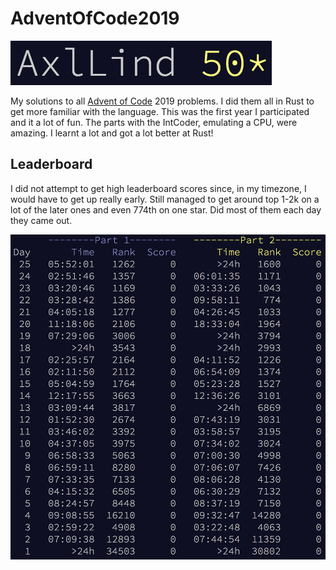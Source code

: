 # AdventOfCode2019
![all stars](./screenshots/all_stars.png)

My solutions to all [Advent of Code](https://adventofcode.com/2019) 2019 problems. I did them all in Rust to get more familiar with the language. This was the first year I participated and it a lot of fun. The parts with the IntCoder, emulating a CPU, were amazing. I learnt a lot and got a lot better at Rust!

## Leaderboard
I did not attempt to get high leaderboard scores since, in my timezone, I would have to get up really early. Still managed to get around top 1-2k on a lot of the later ones and even 774th on one star. Did most of them each day they came out.

![leaderboard](./screenshots/leaderboard.png)
